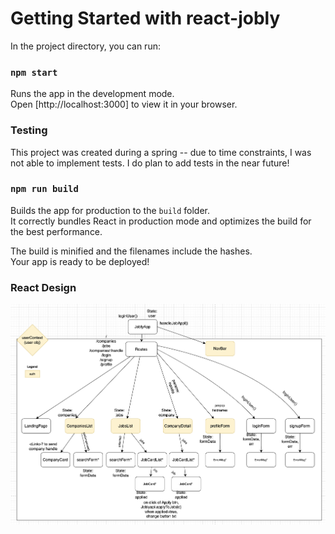 # Getting Started with react-jobly

In the project directory, you can run:

### `npm start`

Runs the app in the development mode.\
Open [http://localhost:3000] to view it in your browser.

### Testing

This project was created during a spring -- due to time constraints, I was not able to implement tests. I do plan to add tests in the near future!

### `npm run build`

Builds the app for production to the `build` folder.\
It correctly bundles React in production mode and optimizes the build for the best performance.

The build is minified and the filenames include the hashes.\
Your app is ready to be deployed!

### React Design
![Alt text](/public/react-design.png)
